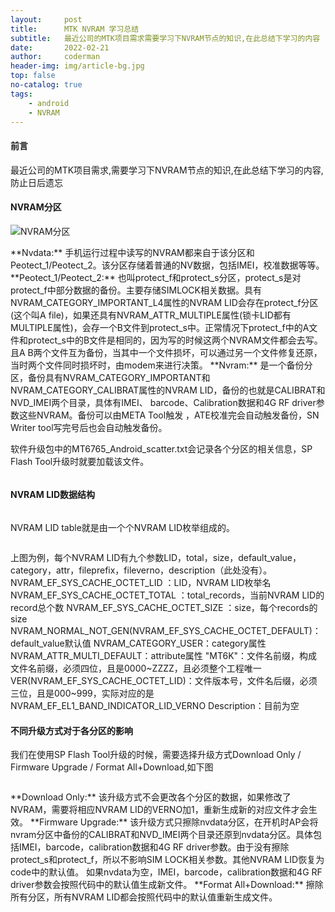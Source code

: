 ```yaml
---
layout:     post
title:      MTK NVRAM 学习总结
subtitle:   最近公司的MTK项目需求需要学习下NVRAM节点的知识,在此总结下学习的内容
date:       2022-02-21
author:     coderman
header-img: img/article-bg.jpg
top: false
no-catalog: true
tags:
    - android
    - NVRAM
---
```



<h4> 前言 </h4>
最近公司的MTK项目需求,需要学习下NVRAM节点的知识,在此总结下学习的内容,防止日后遗忘
<h4> NVRAM分区 </h4>
<p>
<img src="https://img-blog.csdnimg.cn/ac17e48083ec40299361210393e72474.png" alt="NVRAM分区" />
</p>
<p>
**Nvdata:** 手机运行过程中读写的NVRAM都来自于该分区和Peotect_1/Peotect_2。该分区存储着普通的NV数据，包括IMEI，校准数据等等。
**Peotect_1/Peotect_2:** 也叫protect_f和protect_s分区，protect_s是对protect_f中部分数据的备份。主要存储SIMLOCK相关数据。具有NVRAM_CATEGORY_IMPORTANT_L4属性的NVRAM LID会存在protect_f分区(这个叫A file)，如果还具有NVRAM_ATTR_MULTIPLE属性(锁卡LID都有MULTIPLE属性)，会存一个B文件到protect_s中。正常情况下protect_f中的A文件和protect_s中的B文件是相同的，因为写的时候这两个NVRAM文件都会去写。且A B两个文件互为备份，当其中一个文件损坏，可以通过另一个文件修复还原，当时两个文件同时损坏时，由modem来进行决策。
**Nvram:** 是一个备份分区，备份具有NVRAM_CATEGORY_IMPORTANT和NVRAM_CATEGORY_CALIBRAT属性的NVRAM LID，备份的也就是CALIBRAT和NVD_IMEI两个目录，具体有IMEI、 barcode、Calibration数据和4G RF driver参数这些NVRAM。备份可以由META Tool触发 ，ATE校准完会自动触发备份，SN Writer tool写完号后也会自动触发备份。</p>
<p>
软件升级包中的MT6765_Android_scatter.txt会记录各个分区的相关信息，SP Flash Tool升级时就要加载该文件。
</p>
<p>
<img src="https://img-blog.csdnimg.cn/6995d8caa842415fadce853dcf396253.png" alt="" />
</p>
<h4> NVRAM LID数据结构 </h4>
<p>
<img src="https://img-blog.csdnimg.cn/3b81cd81b749461bbe67f2417de6478c.png" alt="" />
</p>
NVRAM LID table就是由一个个NVRAM LID枚举组成的。
<p>
<img src="https://img-blog.csdnimg.cn/8197733890d54edb8b0d5a8a2960c854.png" alt="" />
</p>
<P>
上图为例，每个NVRAM LID有九个参数LID，total，size，default_value，category，attr，fileprefix，fileverno，description（此处没有）。
NVRAM_EF_SYS_CACHE_OCTET_LID ：LID，NVRAM LID枚举名
NVRAM_EF_SYS_CACHE_OCTET_TOTAL ：total_records，当前NVRAM LID的record总个数
NVRAM_EF_SYS_CACHE_OCTET_SIZE ：size，每个records的size NVRAM_NORMAL_NOT_GEN(NVRAM_EF_SYS_CACHE_OCTET_DEFAULT)：default_value默认值
NVRAM_CATEGORY_USER：category属性
NVRAM_ATTR_MULTI_DEFAULT：attribute属性
"MT6K"：文件名前缀，构成文件名前缀，必须四位，且是0000~ZZZZ，且必须整个工程唯一
VER(NVRAM_EF_SYS_CACHE_OCTET_LID)：文件版本号，文件名后缀，必须三位，且是000~999，实际对应的是NVRAM_EF_EL1_BAND_INDICATOR_LID_VERNO
Description：目前为空
</p>
<h4> 不同升级方式对于各分区的影响 </h4>
<P>我们在使用SP Flash Tool升级的时候，需要选择升级方式Download Only / Firmware Upgrade / Format All+Download,如下图</>
<p>
<img src="https://img-blog.csdnimg.cn/f92e871a7b994de2b69bb0b590bd57e2.png" alt="" />
</p>
<p>
**Download Only:** 该升级方式不会更改各个分区的数据，如果修改了NVRAM，需要将相应NVRAM LID的VERNO加1，重新生成新的对应文件才会生效。
**Firmware Upgrade:** 该升级方式只擦除nvdata分区，在开机时AP会将nvram分区中备份的CALIBRAT和NVD_IMEI两个目录还原到nvdata分区。具体包括IMEI，barcode，calibration数据和4G RF driver参数。由于没有擦除protect_s和protect_f，所以不影响SIM LOCK相关参数。其他NVRAM LID恢复为code中的默认值。
如果nvdata为空，IMEI，barcode，calibration数据和4G RF driver参数会按照代码中的默认值生成新文件。
**Format All+Download:** 擦除所有分区，所有NVRAM LID都会按照代码中的默认值重新生成文件。
</p>

